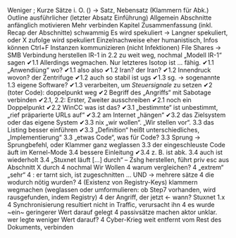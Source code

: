 Weniger ;
Kurze Sätze i. O.
() -> Satz, Nebensatz (Klammern für Abk.)
Outline ausführlicher (letzter Absatz Einführung)
Allgemein Abschnitte anfänglich motivieren
Mehr verbinden
Kapitel Zusammenfassung (inkl. Recap der Abschnitte)
schwammig
Es wird spekuliert -> Langner spekuliert, oder X zufolge wird spekuliert
Einzelnachweise eher humanistisch, Infos können Ctrl+F
Instanzen kommunizieren (nicht Infektionen)
File Shares -> SMB Verbindung herstellen
IR-1 in 2.2 zu weit weg, nochmal „Modell IR-1“ sagen
✔1.1 Allerdings wegmachen. Nur letzteres Isotop ist … fähig.
✔1.1 „Anwendiùng“ wo?
✔1.1 also also
✔1.2 Iran? der Iran?
✔1.2 Innendruck wovon? der Zentrifuge
✔1.2 auch so stabil ist ugs
✔1.3 sg. -> sogenannte
1.3 eigene Software?
✔1.3 verarbeiten, um _Steuersignale_ zu setzen
✔2 (toter Code): doppelpunkt weg
✔2 Begriff des „Angriffs“ mit Sabotage verbinden
✔2.1, 2.2: Erster, Zweiter ausschreiben
✔2.1 noch ein Doppelpunkt
✔2.2 WinCC was ist das?
✔3.1 „bestimmte“ ist unbestimmt, „rief präparierte URLs auf“
✔3.2 am Internet „hängen“
✔3.2 das Zielsystem oder das eigene System
✔3.3 nix „wir wollen“. „Wir stellen vor“.
3.3 das Listing besser einführen
✔3.3 „Definition“ heißt unterschiedliches, „Implementierung“
3.3 „etwas Code“, was für Code?
3.3 Sprung -> Sprungbefehl, oder Klammer ganz weglassen
3.3 der eingeschleuste Code äuft im Kernel-Mode
3.4 bessere Einleitung
✔3.4 z. B. ist abk.
3.4 auch ist wiederholt
3.4 „Stuxnet läuft […] durch“ – Zshg herstellen, führt priv esc aus Abschnitt X durch
4 nochmal Wir Wollen
4 warum vergleichen?
4 „extrem“ „sehr“
4 : er tarnt sich, ist zugeschnitten ... UND -> mehrere sätze
4 die wodurch nötig wurden?
4 (Existenz von Registry-Keys) klammern wegmachen (weglassen oder umformulieren: ob Step7 vorhanden, wird rausgefunden, indem Registry)
4 der Angriff, der jetzt <- wann? Stuxnet 1.x
4 Synchronisierung resultiert nicht in Traffic, verursacht ihn
4 es wurde ~ein~ geringerer Wert darauf gelegt
4 passivsätze machen aktor unklar. wer legte weniger Wert darauf?
4 Cyber-Krieg weit entfernt vom Rest des Dokuments, verbinden
